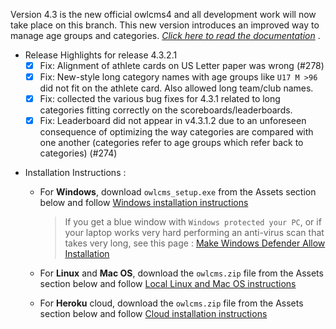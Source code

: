 

Version 4.3 is the new official owlcms4 and all development work will now take place on this branch.   This new version introduces an improved way to manage age groups and categories. *[Click here to read the documentation](https://jflamy.github.io/owlcms4/#/Categories)* .

* Release Highlights for release 4.3.2.1 
  - [x] Fix: Alignment of athlete cards on US Letter paper was wrong (#278)
  - [x] Fix: New-style long category names with age groups like `U17 M >96` did not fit on the athlete card. Also allowed long team/club names.
  - [x] Fix: collected the various bug fixes for 4.3.1 related to long categories fitting correctly on the scoreboards/leaderboards.
  - [x] Fix: Leaderboard did not appear in v4.3.1.2 due to an unforeseen consequence of optimizing the way categories are compared with one another (categories refer to age groups which refer back to categories) (#274)

- Installation Instructions :
  - For **Windows**, download `owlcms_setup.exe` from the Assets section below and follow [Windows installation instructions](https://jflamy.github.io/owlcms4/#/LocalWindowsSetup.md) 
    
    > If you get a blue window with `Windows protected your PC`, or if your laptop works very hard performing an anti-virus scan that takes very long, see this page : [Make Windows Defender Allow Installation](https://jflamy.github.io/owlcms4/#/DefenderOff)
  - For **Linux** and **Mac OS**, download the `owlcms.zip` file from the Assets section below and follow [Local Linux and Mac OS instructions](https://jflamy.github.io/owlcms4/#/LocalLinuxMacSetup.md) 
  - For **Heroku** cloud, download the `owlcms.zip` file from the Assets section below and follow [Cloud installation instructions](https://jflamy.github.io/owlcms4/#/Heroku.md)
